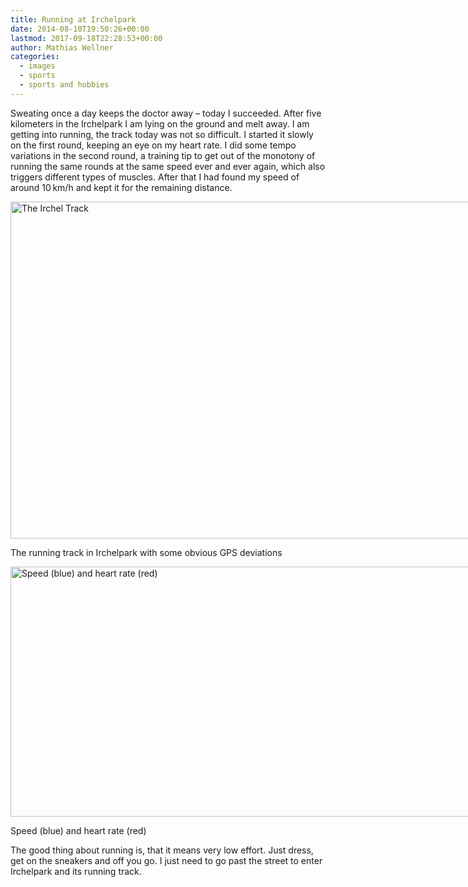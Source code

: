 ```yaml
---
title: Running at Irchelpark
date: 2014-08-10T19:50:26+00:00
lastmod: 2017-09-18T22:28:53+00:00
author: Mathias Wellner
categories:
  - images
  - sports
  - sports and hobbies
---
```

Sweating once a day keeps the doctor away &ndash; today I succeeded. After five kilometers in the Irchelpark I am lying on the ground and melt away. I am getting into running, the track today was not so difficult. I started it slowly on the first round, keeping an eye on my heart rate. I did some tempo variations in the second round, a training tip to get out of the monotony of running the same rounds at the same speed ever and ever again, which also triggers different types of muscles. After that I had found my speed of around 10&thinsp;km/h and kept it for the remaining distance. 

<div id="attachment_4754" style="width: 1010px" class="wp-caption aligncenter">
  <a href="/wp-uploads/2014/08/irchelpark.jpg"><img src="/wp-uploads/2014/08/irchelpark.jpg" alt="The Irchel Track" width="1000" height="539" class="size-full wp-image-4754" srcset="http://www.mwellner.de/wp-uploads/2014/08/irchelpark.jpg 1000w, http://www.mwellner.de/wp-uploads/2014/08/irchelpark-300x161.jpg 300w, http://www.mwellner.de/wp-uploads/2014/08/irchelpark-250x134.jpg 250w, http://www.mwellner.de/wp-uploads/2014/08/irchelpark-150x80.jpg 150w" sizes="(max-width: 1000px) 100vw, 1000px" /></a>
  
  <p class="wp-caption-text">
    The running track in Irchelpark with some obvious GPS deviations
  </p>
</div>

<div id="attachment_4756" style="width: 860px" class="wp-caption aligncenter">
  <a href="/wp-uploads/2014/08/joggen.png"><img src="/wp-uploads/2014/08/joggen-1024x483.png" alt="Speed (blue) and heart rate (red)" width="850" height="400" class="size-large wp-image-4756" srcset="http://www.mwellner.de/wp-uploads/2014/08/joggen-1024x483.png 1024w, http://www.mwellner.de/wp-uploads/2014/08/joggen-300x141.png 300w, http://www.mwellner.de/wp-uploads/2014/08/joggen-250x118.png 250w, http://www.mwellner.de/wp-uploads/2014/08/joggen-150x70.png 150w, http://www.mwellner.de/wp-uploads/2014/08/joggen.png 1254w" sizes="(max-width: 850px) 100vw, 850px" /></a>
  
  <p class="wp-caption-text">
    Speed (blue) and heart rate (red)
  </p>
</div>

The good thing about running is, that it means very low effort. Just dress, get on the sneakers and off you go. I just need to go past the street to enter Irchelpark and its running track.
